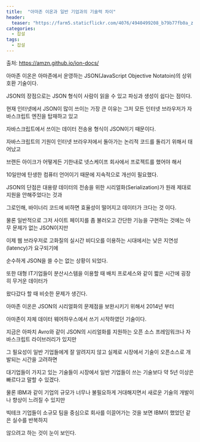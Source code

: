 ```yaml
---
title:  "아마존 이온과 일반 기업과의 기술력 차이"
header:
  teaser: "https://farm5.staticflickr.com/4076/4940499208_b79b77fb0a_z.jpg"
categories: 
  - 잡설
tags:
  - 잡설
---
```


  출처: https://amzn.github.io/ion-docs/
  
  아마존 이온은 아마존에서 운영하는 JSON(JavaScript Objective Notatoin)의 상위호환 기술이다.
  
  JSON의 장점으로는 JSON 형식이 사람이 읽을 수 있고 파싱과 생성이 쉽다는 점이다.
  
  현재 인터넷에서 JSON이 많이 쓰이는 가장 큰 이유는 그저 모든 인터넷 브라우저가 자바스크립트 엔진을 탑재하고 있고
  
  자바스크립트에서 쓰이는 데이터 전송용 형식이 JSON이기 때문이다.
  
  자바스크립트의 기원이 인터넷 브라우저에서 돌아가는 논리적 코드를 돌리기 위해서 태어났고
  
  브랜든 아이크가 어떻게든 기한내로 넷스케이프 회사에서 프로젝트를 했어야 해서
  
  10일만에 탄생한 컴퓨터 언어이기 때문에 지속적으로 개선이 필요했다.
  
  JSON의 단점은 대용량 데이터의 전송을 위한 시리얼화(Serialization)가 원래 제대로 지원을 안해주었다는 것과
  
  그로인해, 바이너리 코드에 비하면 효율성이 떨어지고 데이터가 크다는 것 이다.
  
  물론 일반적으로 그저 사이트 페이지를 좀 불러오고 간단한 기능을 구현하는 것에는 아무 문제가 없는 JSON이지만
  
  이제 웹 브라우저로 고화질의 실시간 비디오를 이용하는 시대에서는 낮은 지연성(latency)가 요구되기에
  
  순수하게 JSON을 쓸 수는 없는 상황이 되었다.
  
  또한 대형 IT기업들이 분산시스템을 이용할 때 배치 프로세스와 같이 짧은 시간에 굉장히 무거운 데이터가
  
  왔다갔다 할 때 비슷한 문제가 생긴다.
  
  아마존 이온은 JSON의 시리얼화의 문제점을 보완시키기 위해서 2014년 부터
  
  아마존이 자체 데이터 웨어하우스에서 쓰기 시작하였던 기술이다.
  
  지금은 아파치 Avro와 같이 JSON의 시리얼화를 지원하는 오픈 소스 프레임워크나 자바스크립트 라이브러리가 있지만
  
  그 필요성이 일반 기업들에게 잘 알려지지 않고 실제로 시장에서 기술이 오픈소스로 개발되는 시간을 고려하면
  
  대기업들이 가지고 있는 기술들이 시장에서 일반 기업들이 쓰는 기술보다 약 5년 이상은 빠르다고 말할 수 있겠다.
  
  물론 IBM과 같이 기업의 규모가 너무나 불필요하게 거대해지면서 새로운 기술의 개발이나 향상이 느려질 수 있지만
  
  빅테크 기업들이 소규모 팀을 중심으로 회사를 이끌어가는 것을 보면 IBM이 했었던 같은 실수를 반복하지
  
  않으려고 하는 것이 눈이 보인다.
  
  
 
 
[^posts]: Footnote test.
